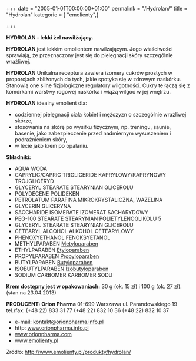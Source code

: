 +++
date = "2005-01-01T00:00:00+01:00"
permalink = "/Hydrolan/"
title = "Hydrolan"
kategorie = [ "emolienty",]

+++

**HYDROLAN - lekki żel nawilżający.**

**HYDROLAN** jest lekkim emolientem nawilżającym. Jego właściwości sprawiają, że przeznaczony jest się do pielęgnacji skóry szczególnie wrażliwej.

**HYDROLAN** Unikalna receptura zawiera izomery cukrów prostych w proporcjach zbliżonych do tych, jakie spotyka się w zdrowym naskórku. Stanowią one silne fizjologiczne regulatory wilgotności. Cukry te łączą się z komórkami warstwy rogowej naskórka i wiążą wilgoć w jej wnętrzu.

**HYDROLAN** idealny emolient dla:

-   codziennej pielęgnacji ciała kobiet i mężczyzn o szczególnie wrażliwej skórze,
-   stosowania na skórę po wysiłku fizycznym, np. treningu, saunie, basenie, jako zabezpieczenie przed nadmiernym wysuszeniem i podrażnieniem skóry,
-   w lecie jako krem po opalaniu.

**Składniki:**

-   AQUA WODA
-   CAPRYLIC/CAPRIC TRIGLICERIDE KAPRYLOWY/KAPRYNOWY TRÓJGLICERYD
-   GLYCERYL STEARATE STEARYNIAN GLICEROLU
-   POLYDECENE POLIDEKEN
-   PETROLATUM PARAFINA MIKROKRYSTALICZNA, WAZELINA
-   GLYCERIN GLICERYNA
-   SACCHARIDE ISOMERATE IZOMERAT SACHARYDOWY
-   PEG-100 STEARATE STEARYNIAN POLIETYLENOGLIKOLU 5
-   GLYCERYL STEARATE STEARYNIAN GLICEROLU
-   CETEARYL ALCOHOL ALKOHOL CETEARYLOWY
-   PHENOXYETHANOL FENOKSYETANOL
-   METHYLPARABEN [Metyloparaben](/atopedia/Metyloparaben "wikilink")
-   ETHYLPARABEN [Etyloparaben](/atopedia/Etyloparaben "wikilink")
-   PROPYLPARABEN [Propyloparaben](/atopedia/Propyloparaben "wikilink")
-   BUTYLPARABEN [Butyloparaben](/atopedia/Butyloparaben "wikilink")
-   ISOBUTYLPARABEN [Izobutyloparaben](/atopedia/Izobutyloparaben "wikilink")
-   SODIUM CARBOMER KARBOMER SODU

**Krem dostępny jest w opakowaniach:** 30 g (ok. 15 zł) i 100 g (ok. 27 zł). (stan na 23.04.2013)

**PRODUCENT: Orion Pharma** 01-699 Warszawa ul. Parandowskiego 19 tel./fax: (+48 22) 833 31 77 (+48 22) 832 10 36 (+48 22) 832 10 37

-   e-mail: kontakt@orionpharma.info.pl
-   http: www.orionpharma.info.pl
-   www.orionpharma.com
-   www.emolienty.pl

Źródło: <http://www.emolienty.pl/produkty/hydrolan/>
